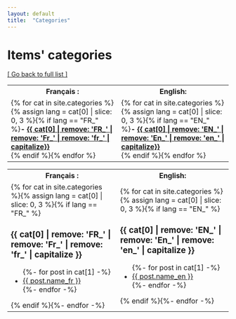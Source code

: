 ```yaml
---
layout: default
title:  "Categories"
---
```


# Items' categories

[&#91; Go back to full list &#93;](/index)

<table>
	<tr><th>Français : </th><th>English: </th></tr>
	<tr><td>
{% for cat in site.categories %}{% assign lang = cat[0] | slice: 0, 3 %}{% if lang == "FR_" %}<strong>- <a href="#{{ cat[0] | downcase | replace:'é','e' | replace:' ','_' | replace:',','-' | replace:'/',''}}">{{ cat[0] | remove: 'FR_' | remove: 'Fr_' | remove: 'fr_' | capitalize}}</a></strong><br />{% endif %}{% endfor %}
	</td><td>
{% for cat in site.categories %}{% assign lang = cat[0] | slice: 0, 3 %}{% if lang == "EN_" %}<strong>- <a href="#{{ cat[0] | downcase | replace:'é','e' | replace:' ','_' | replace:',','-' | replace:'/',''}}">{{ cat[0] | remove: 'EN_' | remove: 'En_' | remove: 'en_' | capitalize}}</a></strong><br />{% endif %}{% endfor %}
	</td></tr>
</table>

<table>
	<tr><th>Français : </th><th>English: </th></tr>
	<tr><td>
{% for cat in site.categories %}{% assign lang = cat[0] | slice: 0, 3 %}{% if lang == "FR_" %}
  <a name="{{ cat[0] | downcase | replace:'é','e' | replace:' ','_' | replace:',','-' | replace:'/','' }}"></a>
  <h3>{{ cat[0] | remove: 'FR_' | remove: 'Fr_' | remove: 'fr_' | capitalize }}</h3>
  <ul>
    {%- for post in cat[1] -%}
      <li><a href="index.html#{{ post.title | downcase | replace:'é','e' | replace:' ','_' | replace:',','-' | replace:'/','' }}">{{ post.name_fr }}</a></li>
    {%- endfor -%}
  </ul>
 {% endif %}{%- endfor -%}
	</td><td>
{% for cat in site.categories %}{% assign lang = cat[0] | slice: 0, 3 %}{% if lang == "EN_" %}
  <a name="{{ cat[0] | downcase | replace:'é','e' | replace:' ','_' | replace:',','-' | replace:'/','' }}"></a>
  <h3>{{ cat[0] | remove: 'EN_' | remove: 'En_' | remove: 'en_' | capitalize }}</h3>
  <ul>
    {%- for post in cat[1] -%}
      <li><a href="index.html#{{ post.title | downcase | replace:'é','e' | replace:' ','_' | replace:',','-' | replace:'/','' }}">{{ post.name_en }}</a></li>
    {%- endfor -%}
  </ul>
 {% endif %}{%- endfor -%}
</td></tr>
</table>
